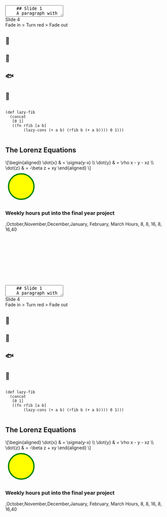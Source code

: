 <section data-markdown>
  <textarea data-template>
    ## Slide 1
    A paragraph with some text and a [link](https://hakim.se).
    ---
    ## Slide 2
    ---
    ## Slide 3
  </textarea>
</section> 
 
<section>Slide 4</section>

<section>
<span class="fragment fade-in">
  <span class="fragment highlight-red">
    <span class="fragment fade-out">
      Fade in > Turn red > Fade out
    </span>
  </span>
</span>
</section>

<section data-background-color="aquamarine">
  <h2>🍦</h2>
</section>

<section data-background-color="rgb(70, 70, 255)">
  <h2>🍰</h2>
</section>

<section data-background-gradient="linear-gradient(to bottom, #283b95, #17b2c3)">
  <h2>🐟</h2>
</section>

<section data-background-gradient="radial-gradient(#283b95, #17b2c3)">
  <h2>🐳</h2>
</section>

<section>
  <pre><code data-trim data-noescape>
(def lazy-fib
  (concat
   [0 1]
   ((fn rfib [a b]
        (lazy-cons (+ a b) (rfib b (+ a b)))) 0 1)))
  </code></pre>
</section>

<section>
  <h2>The Lorenz Equations</h2>
  \[\begin{aligned}
  \dot{x} &amp; = \sigma(y-x) \\
  \dot{y} &amp; = \rho x - y - xz \\
  \dot{z} &amp; = -\beta z + xy
  \end{aligned} \]
</section>

<section>
<div data-animate>
<svg width="100" height="100">
  <circle cx="50" cy="50" r="40" stroke="green" stroke-width="4" fill="yellow" />
</svg>
</div>
</section>

<section>
    <h3>Weekly hours put into the final year project</h3>
    <div style="height:200px;width=50px">
        <canvas data-chart="bar">
            ,October,November,December,January, February, March
            Hours, 8, 8, 16, 8, 16,40
            <!--
            { 
            "data" : {
            "datasets" : [{ "backgroundColor": "#d35d5d"} ]
            }
            }
            -->
        </canvas>
    </div>
</section><section data-markdown>
  <textarea data-template>
    ## Slide 1
    A paragraph with some text and a [link](https://hakim.se).
    ---
    ## Slide 2
    ---
    ## Slide 3
  </textarea>
</section> 
 
<section>Slide 4</section>

<section>
<span class="fragment fade-in">
  <span class="fragment highlight-red">
    <span class="fragment fade-out">
      Fade in > Turn red > Fade out
    </span>
  </span>
</span>
</section>

<section data-background-color="aquamarine">
  <h2>🍦</h2>
</section>

<section data-background-color="rgb(70, 70, 255)">
  <h2>🍰</h2>
</section>

<section data-background-gradient="linear-gradient(to bottom, #283b95, #17b2c3)">
  <h2>🐟</h2>
</section>

<section data-background-gradient="radial-gradient(#283b95, #17b2c3)">
  <h2>🐳</h2>
</section>

<section>
  <pre><code data-trim data-noescape>
(def lazy-fib
  (concat
   [0 1]
   ((fn rfib [a b]
        (lazy-cons (+ a b) (rfib b (+ a b)))) 0 1)))
  </code></pre>
</section>

<section>
  <h2>The Lorenz Equations</h2>
  \[\begin{aligned}
  \dot{x} &amp; = \sigma(y-x) \\
  \dot{y} &amp; = \rho x - y - xz \\
  \dot{z} &amp; = -\beta z + xy
  \end{aligned} \]
</section>

<section>
<div data-animate>
<svg width="100" height="100">
  <circle cx="50" cy="50" r="40" stroke="green" stroke-width="4" fill="yellow" />
</svg>
</div>
</section>

<section>
    <h3>Weekly hours put into the final year project</h3>
    <div style="height:200px;width=50px">
        <canvas data-chart="bar">
            ,October,November,December,January, February, March
            Hours, 8, 8, 16, 8, 16,40
            <!--
            { 
            "data" : {
            "datasets" : [{ "backgroundColor": "#d35d5d"} ]
            }
            }
            -->
        </canvas>
    </div>
</section>